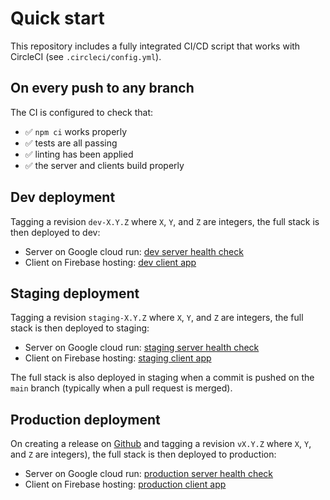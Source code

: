 # Quick start

This repository includes a fully integrated CI/CD script that works with CircleCI (see `.circleci/config.yml`).

## On every push to any branch

The CI is configured to check that:

- ✅ `npm ci` works properly
- ✅ tests are all passing
- ✅ linting has been applied
- ✅ the server and clients build properly

## Dev deployment

Tagging a revision `dev-X.Y.Z` where `X`, `Y`, and `Z` are integers, the full stack is then deployed to dev:

- Server on Google cloud run: [dev server health check](https://server.dev.feedzback.znk.io/health)
- Client on Firebase hosting: [dev client app](https://dev.feedzback.znk.io)

## Staging deployment

Tagging a revision `staging-X.Y.Z` where `X`, `Y`, and `Z` are integers, the full stack is then deployed to staging:

- Server on Google cloud run: [staging server health check](https://server.staging.feedzback.znk.io/health)
- Client on Firebase hosting: [staging client app](https://staging.feedzback.znk.io)

The full stack is also deployed in staging when a commit is pushed on the `main` branch (typically when a pull request is merged).

## Production deployment

On creating a release on [Github](https://github.com/Zenika/feedzback/releases) and tagging a revision `vX.Y.Z` where `X`, `Y`, and `Z` are integers), the full stack is then deployed to production:

- Server on Google cloud run: [production server health check](https://server.feedzback.znk.io/health)
- Client on Firebase hosting: [production client app](https://feedzback.znk.io)
